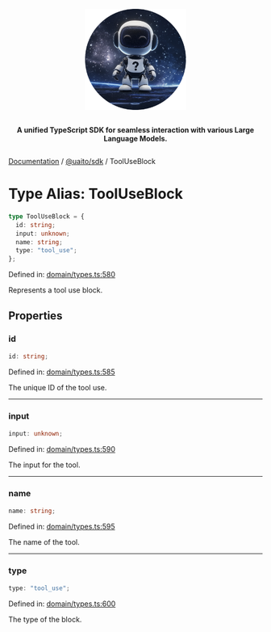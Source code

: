 <div style="display:flex; flex-direction:column; align-items:center;">
<p align="center">
  <img src="../UAITO.png" alt="UAITO Logo" width="200"/>
</p>

<p align="center">
  <strong>A unified TypeScript SDK for seamless interaction with various Large Language Models.</strong>
</p>
</div>

[Documentation](README.md) / [@uaito/sdk](@uaito.sdk.md) / ToolUseBlock

# Type Alias: ToolUseBlock

```ts
type ToolUseBlock = {
  id: string;
  input: unknown;
  name: string;
  type: "tool_use";
};
```

Defined in: [domain/types.ts:580](https://github.com/elribonazo/uaito/blob/72573bbc3726a270f775ca1678ea7e537c70665d/packages/sdk/src/domain/types.ts#L580)

Represents a tool use block.

## Properties

### id

```ts
id: string;
```

Defined in: [domain/types.ts:585](https://github.com/elribonazo/uaito/blob/72573bbc3726a270f775ca1678ea7e537c70665d/packages/sdk/src/domain/types.ts#L585)

The unique ID of the tool use.

***

### input

```ts
input: unknown;
```

Defined in: [domain/types.ts:590](https://github.com/elribonazo/uaito/blob/72573bbc3726a270f775ca1678ea7e537c70665d/packages/sdk/src/domain/types.ts#L590)

The input for the tool.

***

### name

```ts
name: string;
```

Defined in: [domain/types.ts:595](https://github.com/elribonazo/uaito/blob/72573bbc3726a270f775ca1678ea7e537c70665d/packages/sdk/src/domain/types.ts#L595)

The name of the tool.

***

### type

```ts
type: "tool_use";
```

Defined in: [domain/types.ts:600](https://github.com/elribonazo/uaito/blob/72573bbc3726a270f775ca1678ea7e537c70665d/packages/sdk/src/domain/types.ts#L600)

The type of the block.
